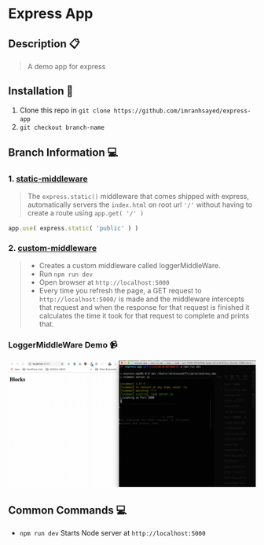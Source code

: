 # Express App

## Description :clipboard:
> A demo app for express

## Installation :wrench:

1. Clone this repo in `git clone https://github.com/imranhsayed/express-app`
2. `git checkout branch-name`

## Branch Information :computer:

### 1. [static-middleware](https://github.com/imranhsayed/express-app/tree/static-middleware)

> The `express.static()` middleware that comes shipped with express, automatically servers the `index.html` on root url `'/'` without having to 
create a route using `app.get( '/' )` 

``` ruby
app.use( express.static( 'public' ) )
```

### 2. [custom-middleware](https://github.com/imranhsayed/express-app/tree/custom-middleware) 
> * Creates a custom middleware called loggerMiddleWare.
> *	Run `npm run dev`
> * Open browser at `http://localhost:5000`
> * Every time you refresh the page, a GET request to `http://localhost:5000/` is made 
and the middleware intercepts that request and when the response for that request is finished
it calculates the time it took for that request to complete and prints that.  
  
### LoggerMiddleWare Demo :video_camera:

![](loggerMiddleWare.gif)

## Common Commands :computer:

* `npm run dev` Starts Node server at `http://localhost:5000`
